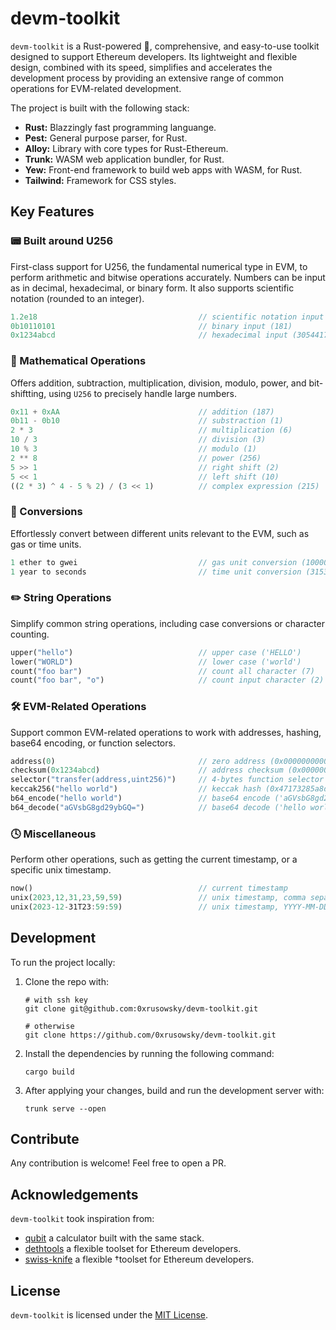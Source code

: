 # devm-toolkit

`devm-toolkit` is a Rust-powered 🦀, comprehensive, and easy-to-use toolkit designed to support Ethereum developers. Its lightweight and flexible design, combined with its speed, simplifies and accelerates the development process by providing an extensive range of common operations for EVM-related development.

The project is built with the following stack:
- **Rust:** Blazzingly fast programming languange.
- **Pest:** General purpose parser, for Rust.
- **Alloy:** Library with core types for Rust-Ethereum.
- **Trunk:** WASM web application bundler, for Rust.
- **Yew:** Front-end framework to build web apps with WASM, for Rust.
- **Tailwind:** Framework for CSS styles.

## Key Features

### 📟 Built around U256

First-class support for U256, the fundamental numerical type in EVM, to perform arithmetic and bitwise operations accurately. Numbers can be input as in decimal, hexadecimal, or binary form. It also supports scientific notation (rounded to an integer).

```rs
1.2e18                                    // scientific notation input (1200000)
0b10110101                                // binary input (181)
0x1234abcd                                // hexadecimal input (305441741)
```

### 🔢 Mathematical Operations

Offers addition, subtraction, multiplication, division, modulo, power, and bit-shiftting, using `U256` to precisely handle large numbers.

```rs
0x11 + 0xAA                               // addition (187)
0b11 - 0b10                               // substraction (1)
2 * 3                                     // multiplication (6)
10 / 3                                    // division (3)
10 % 3                                    // modulo (1)
2 ** 8                                    // power (256)
5 >> 1                                    // right shift (2)
5 << 1                                    // left shift (10)
((2 * 3) ^ 4 - 5 % 2) / (3 << 1)          // complex expression (215)
```

### 🧮 Conversions

Effortlessly convert between different units relevant to the EVM, such as gas or time units.

```rs
1 ether to gwei                           // gas unit conversion (1000000000)
1 year to seconds                         // time unit conversion (31536000)
```

### ✏️ String Operations

Simplify common string operations, including case conversions or character counting.

```rs
upper("hello")                            // upper case ('HELLO')
lower("WORLD")                            // lower case ('world')
count("foo bar")                          // count all character (7)
count("foo bar", "o")                     // count input character (2)
```

### 🛠️ EVM-Related Operations

Support common EVM-related operations to work with addresses, hashing, base64 encoding, or function selectors.

```rs
address(0)                                // zero address (0x0000000000000000000000000000000000000000)
checksum(0x1234abcd)                      // address checksum (0x0000000000000000000000000000000000000000)
selector("transfer(address,uint256)")     // 4-bytes function selector (0xa9059cbb)
keccak256("hello world")                  // keccak hash (0x47173285a8d7341e5e972fc677286384f802f8ef42a5ec5f03bbfa254cb01fad)
b64_encode("hello world")                 // base64 encode ('aGVsbG8gd29ybGQ=')
b64_decode("aGVsbG8gd29ybGQ=")            // base64 decode ('hello world')
```

### 🕓 Miscellaneous

Perform other operations, such as getting the current timestamp, or a specific unix timestamp.

```rs
now()                                     // current timestamp
unix(2023,12,31,23,59,59)                 // unix timestamp, comma separated (1704067199)
unix(2023-12-31T23:59:59)                 // unix timestamp, YYYY-MM-DDTHH:mm:ss (1704067199)
```

## Development

To run the project locally:
  1. Clone the repo with:
     ```
     # with ssh key
     git clone git@github.com:0xrusowsky/devm-toolkit.git
     
     # otherwise
     git clone https://github.com/0xrusowsky/devm-toolkit.git
     ```
  3. Install the dependencies by running the following command:
     ```
     cargo build
     ```
  4. After applying your changes, build and run the development server with:
     ```
     trunk serve --open
     ```

## Contribute

Any contribution is welcome! Feel free to open a PR.

## Acknowledgements

`devm-toolkit` took inspiration from:
- [qubit](https://github.com/abhimanyu003/qubit/tree/main) a calculator built with the same stack.
- [dethtools](https://github.com/dethcrypto/dethtools) a flexible toolset for Ethereum developers.
- [swiss-knife](https://github.com/swiss-knife-xyz/swiss-knife) a flexible †toolset for Ethereum developers.

## License

`devm-toolkit` is licensed under the [MIT License](LICENSE).
